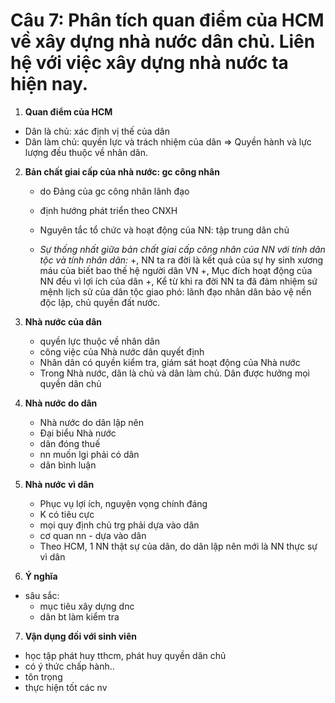# Câu 7: Phân tích quan điểm của HCM về xây dựng nhà nước dân chủ. Liên hệ với việc xây dựng nhà nước ta hiện nay. 

1. **Quan điểm của HCM**
- Dân là chủ: xác định vị thế của dân
- Dân làm chủ: quyền lực và trách nhiệm của dân
=> Quyền hành và lực lượng đều thuộc về nhân dân.

2. **Bản chất giai cấp của nhà nước: gc công nhân**
	- do Đảng của gc công nhân lãnh đạo
	- định hướng phát triển theo CNXH 
	- Nguyên tắc tổ chức và hoạt động của NN: tập trung dân chủ

	- *Sự thống nhất giữa bản chất giai cấp công nhân của NN với tính dân tộc và tính nhân dân:*
		+, NN ta ra đời là kết quả của sự hy sinh xương máu của biết bao thế hệ người dân VN
		+, Mục đích hoạt động của NN đều vì lợi ích của dân
		+, Kể từ khi ra đời NN ta đã đảm nhiệm sứ mệnh lịch sử của dân tộc giao phó: lãnh đạo nhân dân bảo vệ nền độc lập, chủ quyền đất nước.

3. **Nhà nước của dân**
	- quyền lực thuộc về nhân dân
	- công việc của Nhà nước dân quyết định
	- Nhân dân có quyền kiểm tra, giám sát hoạt động của Nhà nước
	- Trong Nhà nước, dân là chủ và dân làm chủ. Dân được hưởng mọi quyền dân chủ

4. **Nhà nước do dân**
	- Nhà nước do dân lập nên
	- Đại biểu Nhà nước
	- dân đóng thuế
	- nn muốn lgi phải có dân
	- dân bình luận

5. **Nhà nước vì dân**
	- Phục vụ lợi ích, nguyện vọng chính đáng
	- K có tiêu cực
	- mọi quy định chủ trg phải dựa vào dân
	- cơ quan nn - dựa vào dân
	- Theo HCM, 1 NN thật sự của dân, do dân lập nên mới là NN thực sự vì dân


6. **Ý nghĩa**
- sâu sắc:
	- mục tiêu xây dựng dnc
	- dân bt làm kiểm tra


7. **Vận dụng đối với sinh viên** 
- học tập phát huy tthcm, phát huy quyền dân chủ
- có ý thức chấp hành..
- tôn trọng
- thực hiện tốt các nv
